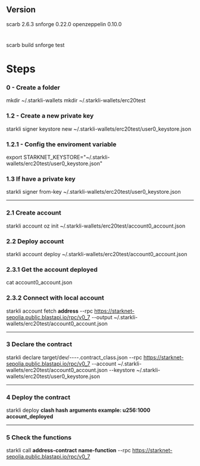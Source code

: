 ## Version
scarb 2.6.3
snforge 0.22.0
openzeppelin 0.10.0

#
scarb build
snforge test

# Steps

### 0 - Create a folder
mkdir ~/.starkli-wallets
mkdir ~/.starkli-wallets/erc20test

### 1.2 - Create a new private key
starkli signer keystore new ~/.starkli-wallets/erc20test/user0_keystore.json

### 1.2.1 - Config the enviroment variable
export STARKNET_KEYSTORE="~/.starkli-wallets/erc20test/user0_keystore.json"

### 1.3 If have a private key
starkli signer from-key ~/.starkli-wallets/erc20test/user0_keystore.json

---

### 2.1 Create account
starkli account oz init ~/.starkli-wallets/erc20test/account0_account.json

### 2.2 Deploy account
starkli account deploy ~/.starkli-wallets/erc20test/account0_account.json

### 2.3.1 Get the account deployed
cat account0_account.json

### 2.3.2 Connect with local account
starkli account fetch **address** --rpc https://starknet-sepolia.public.blastapi.io/rpc/v0_7 --output ~/.starkli-wallets/erc20test/account0_account.json

---

### 3 Declare the contract
starkli declare target/dev/----.contract_class.json --rpc https://starknet-sepolia.public.blastapi.io/rpc/v0_7 --account ~/.starkli-wallets/erc20test/account0_account.json --keystore ~/.starkli-wallets/erc20test/user0_keystore.json

---

### 4 Deploy the contract
starkli deploy **clash hash** **arguments example: u256:1000** **account_deployed**

---

### 5 Check the functions
starkli call **address-contract** **name-function** --rpc https://starknet-sepolia.public.blastapi.io/rpc/v0_7
